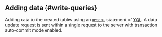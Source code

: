 ## Adding data {#write-queries}

Adding data to the created tables using an [`UPSERT`](../../../../yql/reference/syntax/upsert_into.md) statement of [YQL](../../../../yql/reference/index.md). A data update request is sent within a single request to the server with transaction auto-commit mode enabled.

